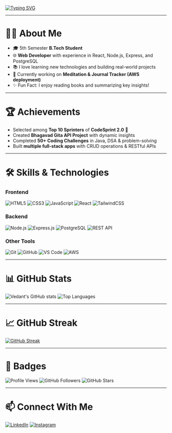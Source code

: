 <!-- Typing Animation -->
[![Typing SVG](https://readme-typing-svg.demolab.com?font=Fira+Code&size=26&pause=1000&color=F75C7E&width=600&lines=Hi+%F0%9F%91%8B+I'm+Vedant!;Web+Developer+%7C+B.Tech+Student;Learning+React%2C+Node.js%2C+and+AI)](https://git.io/typing-svg)

---

# 👨‍💻 About Me
- 🎓 5th Semester **B.Tech Student**
- 🌐 **Web Developer** with experience in React, Node.js, Express, and PostgreSQL
- 📚 I love learning new technologies and building real-world projects
- 🧘 Currently working on **Meditation & Journal Tracker (AWS deployment)**
- ✨ Fun Fact: I enjoy reading books and summarizing key insights!

---

# 🏆 Achievements
- Selected among **Top 10 Sprinters** of **CodeSprint 2.0** 🚀
- Created **Bhagavad Gita API Project** with dynamic insights
- Completed **50+ Coding Challenges** in Java, DSA & problem-solving
- Built **multiple full-stack apps** with CRUD operations & RESTful APIs

---

# 🛠️ Skills & Technologies
### **Frontend**
![HTML5](https://img.shields.io/badge/HTML5-E34F26?style=for-the-badge&logo=html5&logoColor=white)
![CSS3](https://img.shields.io/badge/CSS3-1572B6?style=for-the-badge&logo=css3&logoColor=white)
![JavaScript](https://img.shields.io/badge/JavaScript-F7DF1E?style=for-the-badge&logo=javascript&logoColor=black)
![React](https://img.shields.io/badge/React-20232A?style=for-the-badge&logo=react&logoColor=61DAFB)
![TailwindCSS](https://img.shields.io/badge/Tailwind_CSS-38B2AC?style=for-the-badge&logo=tailwind-css&logoColor=white)

### **Backend**
![Node.js](https://img.shields.io/badge/Node.js-339933?style=for-the-badge&logo=node.js&logoColor=white)
![Express.js](https://img.shields.io/badge/Express.js-000000?style=for-the-badge&logo=express&logoColor=white)
![PostgreSQL](https://img.shields.io/badge/PostgreSQL-336791?style=for-the-badge&logo=postgresql&logoColor=white)
![REST API](https://img.shields.io/badge/REST-02569B?style=for-the-badge&logo=rest&logoColor=white)

### **Other Tools**
![Git](https://img.shields.io/badge/GIT-E44C30?style=for-the-badge&logo=git&logoColor=white)
![GitHub](https://img.shields.io/badge/GitHub-181717?style=for-the-badge&logo=github&logoColor=white)
![VS Code](https://img.shields.io/badge/VS_Code-0078D4?style=for-the-badge&logo=visual%20studio%20code&logoColor=white)
![AWS](https://img.shields.io/badge/AWS-232F3E?style=for-the-badge&logo=amazon-aws&logoColor=white)

---

# 📊 GitHub Stats
![Vedant's GitHub stats](https://github-readme-stats.vercel.app/api?username=Ved-nt&show_icons=true&theme=radical&cache_seconds=3600)
![Top Languages](https://github-readme-stats.vercel.app/api/top-langs/?username=Ved-nt&layout=compact&theme=radical&cache_seconds=3600)

---

# 📈 GitHub Streak
[![GitHub Streak](https://streak-stats.demolab.com/?user=Ved-nt&theme=radical&hide_border=false&cache_seconds=3600)](https://git.io/streak-stats)

---

# 🌟 Badges
![Profile Views](https://komarev.com/ghpvc/?username=Ved-nt&label=Profile%20Views&color=ff69b4&style=for-the-badge)
![GitHub Followers](https://img.shields.io/github/followers/Ved-nt?label=Followers&style=for-the-badge)
![GitHub Stars](https://img.shields.io/github/stars/Ved-nt?label=Stars&style=for-the-badge)

---

# 📫 Connect With Me
[![LinkedIn](https://img.shields.io/badge/LinkedIn-0077B5?style=for-the-badge&logo=linkedin&logoColor=white)](https://www.linkedin.com/in/vedant-sharma-919a172a6/)
[![Instagram](https://img.shields.io/badge/Instagram-E4405F?style=for-the-badge&logo=instagram&logoColor=white)](https://www.instagram.com/ve_dant05/)

